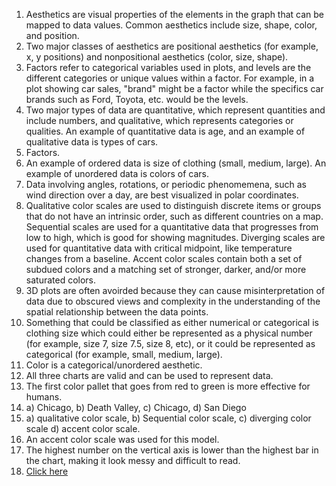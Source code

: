 1.	Aesthetics are visual properties of the elements in the graph that can be mapped to data values. Common aesthetics include size, shape, color, and position.
2.	Two major classes of aesthetics are positional aesthetics (for example, x, y positions) and nonpositional aesthetics (color, size, shape).
3.	Factors refer to categorical variables used in plots, and levels are the different categories or unique values within a factor. For example, in a plot showing car sales, "brand" might be a factor while the specifics car brands such as Ford, Toyota, etc. would be the levels.
4.  Two major types of data are quantitative, which represent quantities and include numbers, and qualitative, which represents categories or qualities. An example of quantitative data is age, and an example of qualitative data is types of cars.
5.	Factors.
6.	An example of ordered data is size of clothing (small, medium, large). An example of unordered data is colors of cars.
7.	Data involving angles, rotations, or periodic phenomemena, such as wind direction over a day, are best visualized in polar coordinates.
8.	Qualitative color scales are used to distinguish discrete items or groups that do not have an intrinsic order, such as different countries on a map. Sequential scales are used for a quantitative data that progresses from low to high, which is good for showing magnitudes. Diverging scales are used for quantitative data with critical midpoint, like temperature changes from a baseline. Accent color scales contain both a set of subdued colors and a matching set of stronger, darker, and/or more saturated colors.
9.	3D plots are often avoirded because they can cause misinterpretation of data due to obscured views and complexity in the understanding of the spatial relationship between the data points.
10.	Something that could be classified as either numerical or categorical is clothing size which could either be represented as a physical number (for example, size 7, size 7.5, size 8, etc), or it could be represented as categorical (for example, small, medium, large).
11.	Color is a categorical/unordered aesthetic.
12.	All three charts are valid and can be used to represent data.
13.	The first color pallet that goes from red to green is more effective for humans.
14.	a) Chicago, b) Death Valley, c) Chicago, d) San Diego
15. a) qualitative color scale, b) Sequential color scale, c) diverging color scale d) accent color scale.
16. An accent color scale was used for this model.
17. The highest number on the vertical axis is lower than the highest bar in the chart, making it look messy and difficult to read.
18. [Click here](Chart1Quiz5.Jpg)
